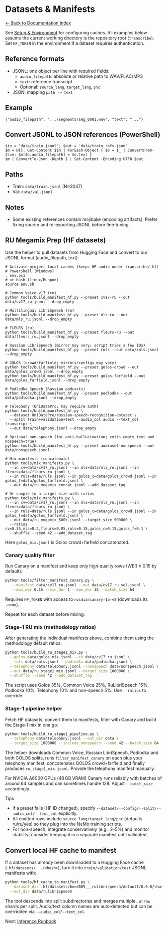 # Datasets & Manifests
[← Back to Documentation Index](README.md)

See [Setup & Environment](ENV.md) for configuring caches. All examples below
assume the current working directory is the repository root (`transcribe`).
Set `HF_TOKEN` in the environment if a dataset requires authentication.

## Reference formats
- JSONL: one object per line with required fields:
  - `audio_filepath`: absolute or relative path to WAV/FLAC/MP3
  - `text`: reference transcript
  - Optional: `source_lang`, `target_lang`, `pnc`
- JSON: mapping `path -> text`

## Example
```
{"audio_filepath": ".../segments/seg_0001.wav", "text": "..."}
```

## Convert JSONL to JSON references (PowerShell)
```
$in = 'data/train.jsonl'; $out = 'data/train_refs.json'
$m = @{}; Get-Content $in | ForEach-Object { $o = $_ | ConvertFrom-Json; $m[$o.audio_filepath] = $o.text }
$m | ConvertTo-Json -Depth 1 | Set-Content -Encoding UTF8 $out
```

## Paths
- Train: `data/train.jsonl` (N≈2047)
- Val: `data/val.jsonl`

## Notes
- Some existing references contain mojibake (encoding artifacts). Prefer fixing source and re-exporting JSONL before fine‑tuning.

## RU Megamix Prep (HF datasets)

Use the helper to pull datasets from Hugging Face and convert to our JSONL format (audio_filepath, text):

```
# Activate project-local caches (keeps HF audio under transcribe/.hf)
# PowerShell (Windows)
. env.ps1
# or bash (Linux/Runpod)
source env.sh

# Common Voice v17 (ru)
python tools/build_manifest_hf.py --preset cv17-ru --out data/cv17_ru.jsonl --drop_empty

# Multilingual LibriSpeech (ru)
python tools/build_manifest_hf.py --preset mls-ru --out data/mls_ru.jsonl --drop_empty

# FLEURS (ru)
python tools/build_manifest_hf.py --preset fleurs-ru --out data/fleurs_ru.jsonl --drop_empty

# Russian LibriSpeech (mirror may vary; script tries a few IDs)
python tools/build_manifest_hf.py --preset ruls --out data/ruls.jsonl --drop_empty

# GOLOS (crowd/farfield; mirrors/configs may vary)
python tools/build_manifest_hf.py --preset golos-crowd --out data/golos_crowd.jsonl --drop_empty
python tools/build_manifest_hf.py --preset golos-farfield --out data/golos_farfield.jsonl --drop_empty

# Podlodka Speech (Russian podcasts)
python tools/build_manifest_hf.py --preset podlodka --out data/podlodka.jsonl --drop_empty

# Telephony (UniDataPro; may require auth)
python tools/build_manifest_hf.py \
  --dataset UniDataPro/russian-speech-recognition-dataset \
  --split train+validation+test --audio_col audio --text_col transcript \
  --out data/telephony.jsonl --drop_empty

# Optional non-speech (for anti-hallucination; emits empty text and nospeech=true)
python tools/build_manifest_hf.py --preset audioset-nonspeech --out data/nonspeech.jsonl

# Mix manifests (concatenate)
python tools/mix_manifests.py \
  --in cv=data/cv17_ru.jsonl --in mls=data/mls_ru.jsonl --in fleurs=data/fleurs_ru.jsonl \
  --in ruls=data/ruls.jsonl --in golos_c=data/golos_crowd.jsonl --in golos_f=data/golos_farfield.jsonl \
  --out data/ru_megamix_concat.jsonl --add_dataset_tag

# Or sample to a target size with ratios
python tools/mix_manifests.py \
  --in cv=data/cv17_ru.jsonl --in mls=data/mls_ru.jsonl --in fleurs=data/fleurs_ru.jsonl \
  --in ruls=data/ruls.jsonl --in golos_c=data/golos_crowd.jsonl --in golos_f=data/golos_farfield.jsonl \
  --out data/ru_megamix_500k.jsonl --target_size 500000 \
  --ratios cv=0.35,mls=0.2,fleurs=0.05,ruls=0.15,golos_c=0.15,golos_f=0.1 \
  --shuffle --seed 42 --add_dataset_tag
```

Here `golos_mix.jsonl` is Golos crowd+farfield concatenated.

### Canary quality filter
Run Canary on a manifest and keep only high‑quality rows (WER ≤ 0.15 by default):

```bash
python tools/filter_manifest_canary.py \
   --manifest data/cv17_ru.jsonl --out data/cv17_ru_sel.jsonl \
   --max_wer 0.15 --min_dur 1 --max_dur 35 --batch_size 64
```

Requires `HF_TOKEN` with access to `nvidia/canary-1b-v2` (downloads its `.nemo`).

Repeat for each dataset before mixing.

### Stage-1 RU mix (methodology ratios)
After generating the individual manifests above, combine them using the methodology default ratios:

```bash
python tools/build_ru_stage1_mix.py \
  --golos data/golos_mix.jsonl --cv data/cv17_ru.jsonl \
  --ruls data/ruls.jsonl --podlodka data/podlodka.jsonl \
  --telephony data/telephony.jsonl --nonspeech data/nonspeech.jsonl \
  --out data/ru_stage1_mix.jsonl --target_size 1000000 \
  --shuffle --seed 42 --add_dataset_tag
```

The script uses Golos 35%, Common Voice 25%, RuLibriSpeech 15%, Podlodka 10%, Telephony 10% and non-speech 5%.
Use `--ratios` to override.

### Stage-1 pipeline helper
Fetch HF datasets, convert them to manifests, filter with Canary and build the Stage‑1 mix in one go:

```bash
python tools/build_ru_stage1_pipeline.py \
  --telephony data/telephony.jsonl --out_dir data \
  --target_size 1000000 --include_nonspeech --seed 42 --batch_size 64
```

The helper downloads Common Voice, Russian LibriSpeech, Podlodka and both GOLOS
splits, runs `filter_manifest_canary` on each plus your telephony manifest,
concatenates GOLOS crowd+farfield and finally produces `ru_stage1_mix.jsonl`.
Provide the telephony manifest manually.

For NVIDIA A6000 GPUs (48 GB VRAM) Canary runs reliably with batches of around
64 samples and can sometimes handle 128. Adjust `--batch_size` accordingly.

Tips
- If a preset fails (HF ID changed), specify `--dataset/--config/--split/--audio_col/--text_col` explicitly.
- All emitted rows include `source_lang/target_lang/pnc` (defaults ru/ru/yes) so they plug into the NeMo training scripts.
- For non-speech, integrate conservatively (e.g., 2–5%) and monitor stability; consider keeping it in a separate manifest until validated.

## Convert local HF cache to manifest

If a dataset has already been downloaded to a Hugging Face cache (`.hf/datasets/.../<hash>`), turn it into `train/validation/test` JSONL manifests with:

```bash
python tools/hf_cache_to_manifest.py \
  --dataset_dir .hf/datasets/bond005___rulibrispeech/default/0.0.0/<hash> \
  --out_dir data/rulibrispeech
```

The tool descends into split subdirectories and merges multiple `.arrow` shards per split. Audio/text column names are auto‑detected but can be overridden via `--audio_col`/`--text_col`.

Next: [Inference Runbook](RUNBOOK.md)
